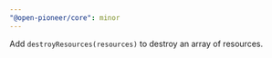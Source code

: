 ```yaml
---
"@open-pioneer/core": minor
---
```


Add `destroyResources(resources)` to destroy an array of resources.
